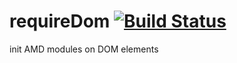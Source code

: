 requireDom [![Build Status](https://drone.io/github.com/borovin/requireDom/status.png)](https://drone.io/github.com/borovin/requireDom/latest)
==========

init AMD modules on DOM elements
